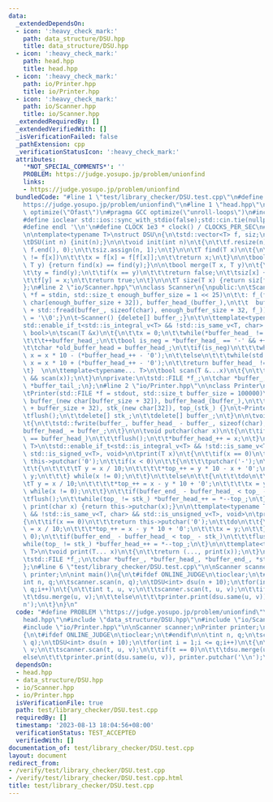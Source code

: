 ```yaml
---
data:
  _extendedDependsOn:
  - icon: ':heavy_check_mark:'
    path: data_structure/DSU.hpp
    title: data_structure/DSU.hpp
  - icon: ':heavy_check_mark:'
    path: head.hpp
    title: head.hpp
  - icon: ':heavy_check_mark:'
    path: io/Printer.hpp
    title: io/Printer.hpp
  - icon: ':heavy_check_mark:'
    path: io/Scanner.hpp
    title: io/Scanner.hpp
  _extendedRequiredBy: []
  _extendedVerifiedWith: []
  _isVerificationFailed: false
  _pathExtension: cpp
  _verificationStatusIcon: ':heavy_check_mark:'
  attributes:
    '*NOT_SPECIAL_COMMENTS*': ''
    PROBLEM: https://judge.yosupo.jp/problem/unionfind
    links:
    - https://judge.yosupo.jp/problem/unionfind
  bundledCode: "#line 1 \"test/library_checker/DSU.test.cpp\"\n#define PROBLEM \"\
    https://judge.yosupo.jp/problem/unionfind\"\n#line 1 \"head.hpp\"\n#pragma GCC\
    \ optimize(\"Ofast\")\n#pragma GCC optimize(\"unroll-loops\")\n#include<bits/stdc++.h>\n\
    #define ioclear std::ios::sync_with_stdio(false);std::cin.tie(nullptr);std::cout.tie(nullptr);\n\
    #define endl '\\n'\n#define CLOCK 1e3 * clock() / CLOCKS_PER_SEC\n#line 2 \"data_structure/DSU.hpp\"\
    \n\ntemplate<typename T>\nstruct DSU\n{\n\tstd::vector<T> f, siz;\n\n\tDSU() {}\n\
    \tDSU(int n) {init(n);}\n\n\tvoid init(int n)\n\t{\n\t\tf.resize(n);\n\t\tstd::iota(f.begin(),\
    \ f.end(), 0);\n\t\tsiz.assign(n, 1);\n\t}\n\n\tT find(T x)\n\t{\n\t\twhile(x\
    \ != f[x])\n\t\t\tx = f[x] = f[f[x]];\n\t\treturn x;\n\t}\n\n\tbool same(T x,\
    \ T y) {return find(x) == find(y);}\n\n\tbool merge(T x, T y)\n\t{\n\t\tx = find(x);\n\
    \t\ty = find(y);\n\t\tif(x == y)\n\t\t\treturn false;\n\t\tsiz[x] += siz[y];\n\
    \t\tf[y] = x;\n\t\treturn true;\n\t}\n\n\tT size(T x) {return siz[find(x)];}\n\
    };\n#line 2 \"io/Scanner.hpp\"\n\nclass Scanner\n{\npublic:\n\tScanner(std::FILE\
    \ *f = stdin, std::size_t enough_buffer_size = 1 << 25)\n\t\t: f_(f), buffer_(new\
    \ char[enough_buffer_size + 32]), buffer_head_(buffer_),\n\t\t  buffer_tail_(buffer_\
    \ + std::fread(buffer_, sizeof(char), enough_buffer_size + 32, f_)) {*buffer_tail_\
    \ = '\\0';}\n\t~Scanner() {delete[] buffer_;}\n\t\n\ttemplate<typename T>\n\t\
    std::enable_if_t<std::is_integral_v<T> && !std::is_same_v<T, char> && std::is_signed_v<T>,\
    \ bool>\n\tscan(T &x)\n\t{\n\t\tx = 0;\n\t\twhile(*buffer_head_ != '-' && std::isspace(*buffer_head_))\n\
    \t\t\t++buffer_head_;\n\t\tbool is_neg = *buffer_head_ == '-' && ++buffer_head_;\n\
    \t\tchar *old_buffer_head = buffer_head_;\n\t\tif(is_neg)\n\t\t\twhile(std::isdigit(*buffer_head_))\
    \ x = x * 10 - (*buffer_head_++ - '0');\n\t\telse\n\t\t\twhile(std::isdigit(*buffer_head_))\
    \ x = x * 10 + (*buffer_head_++ - '0');\n\t\treturn buffer_head_ != old_buffer_head;\n\
    \t}  \n\n\ttemplate<typename... T>\n\tbool scan(T &...x)\n\t{\n\t\treturn (...\
    \ && scan(x));\n\t}\n\nprivate:\n\tstd::FILE *f_;\n\tchar *buffer_, *buffer_head_,\
    \ *buffer_tail_;\n};\n#line 2 \"io/Printer.hpp\"\n\nclass Printer\n{\npublic:\n\
    \tPrinter(std::FILE *f = stdout, std::size_t buffer_size = 100000)\n\t\t: f_(f),\
    \ buffer_(new char[buffer_size + 32]), buffer_head_(buffer_),\n\t\t  buffer_end_(buffer_\
    \ + buffer_size + 32), stk_(new char[32]), top_(stk_) {}\n\t~Printer()\n\t{\n\t\
    \tflush();\n\t\tdelete[] stk_;\n\t\tdelete[] buffer_;\n\t}\n\n\tvoid flush()\n\
    \t{\n\t\tstd::fwrite(buffer_, buffer_head_ - buffer_, sizeof(char), f_);\n\t\t\
    buffer_head_ = buffer_;\n\t}\n\n\tvoid putchar(char x)\n\t{\n\t\tif(buffer_end_\
    \ == buffer_head_)\n\t\t\tflush();\n\t\t*buffer_head_++ = x;\n\t}\n\n\ttemplate<typename\
    \ T>\n\tstd::enable_if_t<std::is_integral_v<T> && !std::is_same_v<T, char> &&\
    \ std::is_signed_v<T>, void>\n\tprint(T x)\n\t{\n\t\tif(x == 0)\n\t\t\treturn\
    \ this->putchar('0');\n\t\tif(x < 0)\n\t\t{\n\t\t\tputchar('-');\n\t\t\tdo\n\t\
    \t\t{\n\t\t\t\tT y = x / 10;\n\t\t\t\t*top_++ = y * 10 - x + '0';\n\t\t\t\tx =\
    \ y;\n\t\t\t} while(x != 0);\n\t\t}\n\t\telse\n\t\t{\n\t\t\tdo\n\t\t\t{\n\t\t\t\
    \tT y = x / 10;\n\t\t\t\t*top_++ = x - y * 10 + '0';\n\t\t\t\tx = y;\n\t\t\t}\
    \ while(x != 0);\n\t\t}\n\t\tif(buffer_end_ - buffer_head_ < top_ - stk_)\n\t\t\
    \tflush();\n\t\twhile(top_ != stk_) *buffer_head_++ = *--top_;\n\t}\n\n\tvoid\
    \ print(char x) {return this->putchar(x);}\n\n\ttemplate<typename T>\n\tstd::enable_if_t<std::is_integral_v<T>\
    \ && !std::is_same_v<T, char> && std::is_unsigned_v<T>, void>\n\tprint(T x)\n\t\
    {\n\t\tif(x == 0)\n\t\t\treturn this->putchar('0');\n\t\tdo\n\t\t{\n\t\t\tT y\
    \ = x / 10;\n\t\t\t*top_++ = x - y * 10 + '0';\n\t\t\tx = y;\n\t\t} while(x !=\
    \ 0);\n\t\tif(buffer_end_ - buffer_head_ < top_ - stk_)\n\t\t\tflush();\n\t\t\
    while(top_ != stk_) *buffer_head_++ = *--top_;\n\t}\n\n\ttemplate<typename...\
    \ T>\n\tvoid print(T... x)\n\t{\n\t\treturn (..., print(x));\n\t}\n\nprivate:\n\
    \tstd::FILE *f_;\n\tchar *buffer_, *buffer_head_, *buffer_end_, *stk_, *top_;\n\
    };\n#line 6 \"test/library_checker/DSU.test.cpp\"\n\nScanner scanner;\nPrinter\
    \ printer;\n\nint main()\n{\n\t#ifdef ONLINE_JUDGE\n\tioclear;\n\t#endif\n\n\t\
    int n, q;\n\tscanner.scan(n, q);\n\tDSU<int> dsu(n + 10);\n\tfor(int i = 1;i <=\
    \ q;i++)\n\t{\n\t\tint t, u, v;\n\t\tscanner.scan(t, u, v);\n\t\tif(t == 0)\n\t\
    \t\tdsu.merge(u, v);\n\t\telse\n\t\t\tprinter.print(dsu.same(u, v)), printer.putchar('\\\
    n');\n\t}\n}\n"
  code: "#define PROBLEM \"https://judge.yosupo.jp/problem/unionfind\"\n#include \"\
    head.hpp\"\n#include \"data_structure/DSU.hpp\"\n#include \"io/Scanner.hpp\"\n\
    #include \"io/Printer.hpp\"\n\nScanner scanner;\nPrinter printer;\n\nint main()\n\
    {\n\t#ifdef ONLINE_JUDGE\n\tioclear;\n\t#endif\n\n\tint n, q;\n\tscanner.scan(n,\
    \ q);\n\tDSU<int> dsu(n + 10);\n\tfor(int i = 1;i <= q;i++)\n\t{\n\t\tint t, u,\
    \ v;\n\t\tscanner.scan(t, u, v);\n\t\tif(t == 0)\n\t\t\tdsu.merge(u, v);\n\t\t\
    else\n\t\t\tprinter.print(dsu.same(u, v)), printer.putchar('\\n');\n\t}\n}"
  dependsOn:
  - head.hpp
  - data_structure/DSU.hpp
  - io/Scanner.hpp
  - io/Printer.hpp
  isVerificationFile: true
  path: test/library_checker/DSU.test.cpp
  requiredBy: []
  timestamp: '2023-08-13 18:04:56+08:00'
  verificationStatus: TEST_ACCEPTED
  verifiedWith: []
documentation_of: test/library_checker/DSU.test.cpp
layout: document
redirect_from:
- /verify/test/library_checker/DSU.test.cpp
- /verify/test/library_checker/DSU.test.cpp.html
title: test/library_checker/DSU.test.cpp
---
```

